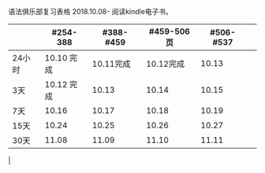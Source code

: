 语法俱乐部复习表格 2018.10.08-
阅读kindle电子书。

|  |#254-388  |#388- #459|#459-506页|#506-#537||
|--------|--------|--|--|--|--|
|24小时|10.10 完成 |10.11完成|10.12完成|10.13 ||
|3天|10.12 完成|10.13|10.14| 10.15||
|7天|10.16|10.17|10.18|10.19||
|15天|10.24|10.25|10.26|10.27||
|30天|11.08|11.09|11.10|11.11||
|



	